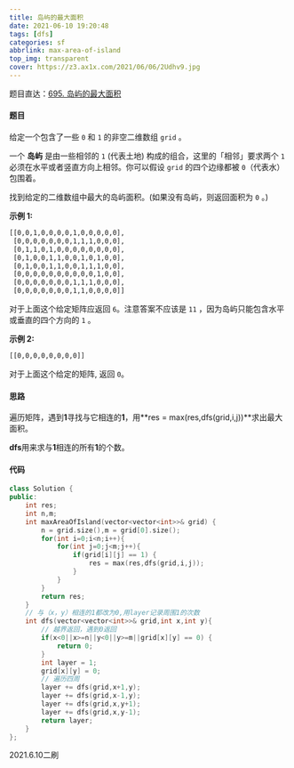 ```yaml
---
title: 岛屿的最大面积 
date: 2021-06-10 19:20:48 
tags: [dfs]
categories: sf 
abbrlink: max-area-of-island 
top_img: transparent 
cover: https://z3.ax1x.com/2021/06/06/2Udhv9.jpg
---
```


题目直达：[695. 岛屿的最大面积](https://leetcode-cn.com/problems/max-area-of-island/)

#### 题目

给定一个包含了一些 `0` 和 `1` 的非空二维数组 `grid` 。

一个 **岛屿** 是由一些相邻的 `1` (代表土地) 构成的组合，这里的「相邻」要求两个 `1` 必须在水平或者竖直方向上相邻。你可以假设 `grid` 的四个边缘都被 `0`（代表水）包围着。

找到给定的二维数组中最大的岛屿面积。(如果没有岛屿，则返回面积为 `0` 。)

**示例 1:**

```bash
[[0,0,1,0,0,0,0,1,0,0,0,0,0],
 [0,0,0,0,0,0,0,1,1,1,0,0,0],
 [0,1,1,0,1,0,0,0,0,0,0,0,0],
 [0,1,0,0,1,1,0,0,1,0,1,0,0],
 [0,1,0,0,1,1,0,0,1,1,1,0,0],
 [0,0,0,0,0,0,0,0,0,0,1,0,0],
 [0,0,0,0,0,0,0,1,1,1,0,0,0],
 [0,0,0,0,0,0,0,1,1,0,0,0,0]]
```

对于上面这个给定矩阵应返回 `6`。注意答案不应该是 `11` ，因为岛屿只能包含水平或垂直的四个方向的 `1` 。

**示例 2:**

```bash
[[0,0,0,0,0,0,0,0]]
```

对于上面这个给定的矩阵, 返回 `0`。

#### 思路

遍历矩阵，遇到**1**寻找与它相连的**1**，用**res = max(res,dfs(grid,i,j))**求出最大面积。

**dfs**用来求与**1**相连的所有**1**的个数。

#### 代码

```c++
class Solution {
public:
    int res;
    int n,m;
    int maxAreaOfIsland(vector<vector<int>>& grid) {
        n = grid.size(),m = grid[0].size();
        for(int i=0;i<n;i++){
            for(int j=0;j<m;j++){
                if(grid[i][j] == 1) {
                    res = max(res,dfs(grid,i,j));
                }
            }
        }
        return res;
    }
    // 与（x，y）相连的1都改为0,用layer记录周围1的次数
    int dfs(vector<vector<int>>& grid,int x,int y){
        // 越界返回，遇到0返回
        if(x<0||x>=n||y<0||y>=m||grid[x][y] == 0) {
            return 0;
        }
        int layer = 1;
        grid[x][y] = 0;
        // 遍历四周
        layer += dfs(grid,x+1,y);
        layer += dfs(grid,x-1,y);
        layer += dfs(grid,x,y+1);
        layer += dfs(grid,x,y-1);
        return layer;
    }
};
```

2021.6.10二刷

